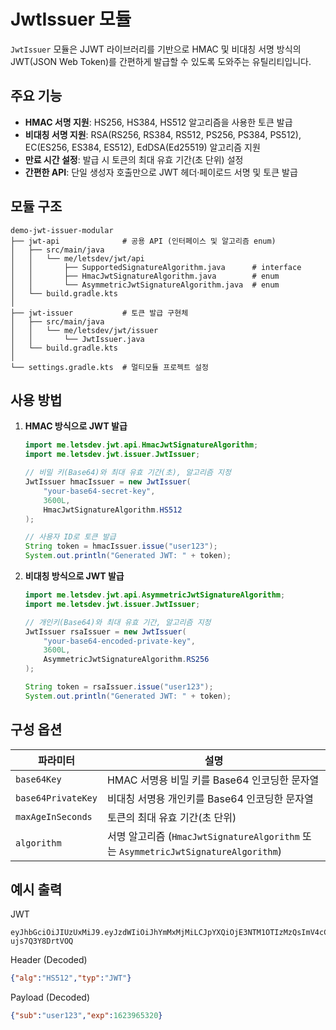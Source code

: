 # JwtIssuer 모듈

`JwtIssuer` 모듈은 JJWT 라이브러리를 기반으로 HMAC 및 비대칭 서명 방식의 JWT(JSON Web Token)를 간편하게 발급할 수 있도록 도와주는 유틸리티입니다.

## 주요 기능
- **HMAC 서명 지원**: HS256, HS384, HS512 알고리즘을 사용한 토큰 발급
- **비대칭 서명 지원**: RSA(RS256, RS384, RS512, PS256, PS384, PS512), EC(ES256, ES384, ES512), EdDSA(Ed25519) 알고리즘 지원
- **만료 시간 설정**: 발급 시 토큰의 최대 유효 기간(초 단위) 설정
- **간편한 API**: 단일 생성자 호출만으로 JWT 헤더·페이로드 서명 및 토큰 발급

## 모듈 구조

```
demo-jwt-issuer-modular
├── jwt-api              # 공용 API (인터페이스 및 알고리즘 enum)
│   ├── src/main/java
│   │   └── me/letsdev/jwt/api
│   │       ├── SupportedSignatureAlgorithm.java      # interface
│   │       ├── HmacJwtSignatureAlgorithm.java        # enum
│   │       └── AsymmetricJwtSignatureAlgorithm.java  # enum
│   └── build.gradle.kts
│
├── jwt-issuer           # 토큰 발급 구현체
│   ├── src/main/java
│   │   └── me/letsdev/jwt/issuer
│   │       └── JwtIssuer.java
│   └── build.gradle.kts
│
└── settings.gradle.kts  # 멀티모듈 프로젝트 설정
```

## 사용 방법

1. **HMAC 방식으로 JWT 발급**

   ```java
   import me.letsdev.jwt.api.HmacJwtSignatureAlgorithm;
   import me.letsdev.jwt.issuer.JwtIssuer;

   // 비밀 키(Base64)와 최대 유효 기간(초), 알고리즘 지정
   JwtIssuer hmacIssuer = new JwtIssuer(
       "your-base64-secret-key",
       3600L,
       HmacJwtSignatureAlgorithm.HS512
   );

   // 사용자 ID로 토큰 발급
   String token = hmacIssuer.issue("user123");
   System.out.println("Generated JWT: " + token);
   ```

2. **비대칭 방식으로 JWT 발급**

   ```java
   import me.letsdev.jwt.api.AsymmetricJwtSignatureAlgorithm;
   import me.letsdev.jwt.issuer.JwtIssuer;

   // 개인키(Base64)와 최대 유효 기간, 알고리즘 지정
   JwtIssuer rsaIssuer = new JwtIssuer(
       "your-base64-encoded-private-key",
       3600L,
       AsymmetricJwtSignatureAlgorithm.RS256
   );

   String token = rsaIssuer.issue("user123");
   System.out.println("Generated JWT: " + token);
   ```

## 구성 옵션

| 파라미터             | 설명                                       |
|-------------------|------------------------------------------|
| `base64Key`       | HMAC 서명용 비밀 키를 Base64 인코딩한 문자열            |
| `base64PrivateKey`| 비대칭 서명용 개인키를 Base64 인코딩한 문자열           |
| `maxAgeInSeconds` | 토큰의 최대 유효 기간(초 단위)                         |
| `algorithm`       | 서명 알고리즘 (`HmacJwtSignatureAlgorithm` 또는 `AsymmetricJwtSignatureAlgorithm`) |

## 예시 출력

JWT

```text
eyJhbGciOiJIUzUxMiJ9.eyJzdWIiOiJhYmMxMjMiLCJpYXQiOjE3NTM1OTIzMzQsImV4cCI6MTc1MzU5NTkzNH0.57_hK8u9J6ETF3bW0xmWanRVuF00uITIb51o21SdGltx4xgCNLVrP4ioxkoy2HZiAI_1abd-ujs7Q3Y8DrtVOQ
```

Header (Decoded)

```JSON
{"alg":"HS512","typ":"JWT"}
```

Payload (Decoded)

```json
{"sub":"user123","exp":1623965320}
```